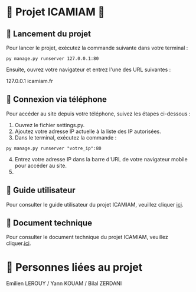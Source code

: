 # 🎉 Projet ICAMIAM 🎉

## 🚀 Lancement du projet

Pour lancer le projet, exécutez la commande suivante dans votre terminal :

```
py manage.py runserver 127.0.0.1:80
```
Ensuite, ouvrez votre navigateur et entrez l'une des URL suivantes :

127.0.0.1
icamiam.fr
## 📱 Connexion via téléphone
Pour accéder au site depuis votre téléphone, suivez les étapes ci-dessous :

1. Ouvrez le fichier settings.py.
2. Ajoutez votre adresse IP actuelle à la liste des IP autorisées.
3. Dans le terminal, exécutez la commande :
```
py manage.py runserver "votre_ip":80
```
4. Entrez votre adresse IP dans la barre d'URL de votre navigateur mobile pour accéder au site.
5. 
## 📖 Guide utilisateur

Pour consulter le guide utilisateur du projet ICAMIAM, veuillez cliquer [ici](Guide-utilisateur.pdf).

## 📄 Document technique

Pour consulter le document technique du projet ICAMIAM, veuillez cliquer.[ici](Document-technique.md).

# 👥 Personnes liées au projet 

Emilien LEROUY / Yann KOUAM / Bilal ZERDANI


